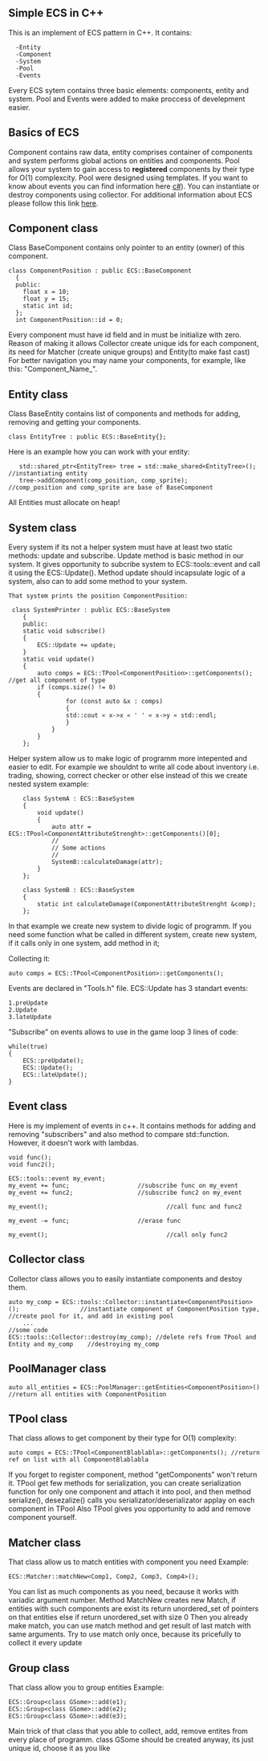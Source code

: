 ##  Simple ECS in C++
  This is an implement of ECS pattern in C++. It contains:
  
      -Entity
      -Component
      -System
      -Pool
      -Events

  Every ECS sytem contains three basic elements: components, entity and system.
  Pool and Events were added to make proccess of develepment easier.
	
##  Basics of ECS
 Component contains raw data, entity comprises container of components and system performs global actions on entities and components. 
	Pool allows your system to gain access to **registered** components by their type for O(1) complexcity. Pool were designed using templates. 
	If you want to know about events you can find information here [c#](https://msdn.microsoft.com/en-us/library/awbftdfh.aspx)). 
	You can instantiate or destroy components using collector.
	For additional information about ECS please follow this link [here](https://en.wikipedia.org/wiki/Entity–component–system).
	
##  Component class
Class BaseComponent contains only pointer to an entity (owner) of this component.

    class ComponentPosition : public ECS::BaseComponent
	  {
	  public:
		float x = 10;
		float y = 15;
		static int id;
	  };
	  int ComponentPosition::id = 0;

 Every component must have id field and in must be initialize with zero. Reason of making it allows Collector create unique ids for each component, its need for Matcher (create unique groups) and Entity(to make fast cast)
 For better navigation you may name your components, for example, like this: "Component_Name_".

##  Entity class
Class BaseEntity contains list of components and methods for adding, removing and getting your components.
    
    class EntityTree : public ECS::BaseEntity{};
    
  Here is an example how you can work with your entity:
	
       std::shared_ptr<EntityTree> tree = std::make_shared<EntityTree>();	//instantiating entity
       tree->addComponent(comp_position, comp_sprite);										//comp_position and comp_sprite are base of BaseComponent
       
All Entities must allocate on heap!

##  System class
  Every system if its not a helper system must have at least two static methods: update and subscribe.
  Update method is basic method in our system. It gives opportunity to subcribe system to ECS::tools::event and call it using the  ECS::Update(). Method update should incapsulate logic of a system, also can to add some method to your system.
	
	That system prints the position ComponentPosition:
	
   	 class SystemPrinter : public ECS::BaseSystem
		{	
		public:
		static void subscribe()
		{
			ECS::Update += update;
		}
		static void update()
		{
			auto comps = ECS::TPool<ComponentPosition>::getComponents(); //get all component of type
			if (comps.size() != 0)
			{
					for (const auto &x : comps)
					{
					std::cout « x->x « ' ' « x->y « std::endl;
					}
				}
			}
		};
        
Helper system allow us to make logic of programm more intepented and easier to edit. For example we shouldnt to write all code about inventory i.e. trading, showing, correct checker or other else instead of this we create nested system
example:

		class SystemA : ECS::BaseSystem
		{
			void update()
			{
				auto attr = ECS::TPool<ComponentAttributeStrenght>::getComponents()[0];
				//
		 		// Some actions
		 		//
				SystemB::calculateDamage(attr); 
			}
		};

		class SystemB : ECS::BaseSystem
		{
			static int calculateDamage(ComponentAttributeStrenght &comp);
		};
    

In that example we create new system to divide logic of programm. If you need some function what be called in different system, create new system, if it calls only in one system, add method in it;


Collecting it:
  
  	auto comps = ECS::TPool<ComponentPosition>::getComponents();
  
Events are declared in "Tools.h" file. ECS::Update has 3 standart events:

    1.preUpdate
    2.Update
    3.lateUpdate
  
"Subscribe" on events allows to use in the game loop 3 lines of code:
    
    while(true)
    {
        ECS::preUpdate();
        ECS::Update();
        ECS::lateUpdate();
    }
    
##  Event class
Here is my implement of events in c++. It contains methods for adding and removing "subscribers" and also method to compare std::function. However, it doesn't work with lambdas.
  
    void func();
    void func2();
  
    ECS::tools::event my_event;
    my_event += func; 					//subscribe func on my_event
    my_event += func2; 					//subscribe func2 on my_event
    
    my_event(); 								//call func and func2
    
    my_event -= func; 					//erase func
    
    my_event(); 								//call only func2

##  Collector class
Collector class allows you to easily instantiate components and destoy them.

    auto my_comp = ECS::tools::Collector::instantiate<ComponentPosition>(); 				//instantiate component of ComponentPosition type, 		 																																									//create pool for it, and add in existing pool
		...																																							//some code
    ECS::tools::Collector::destroy(my_comp); //delete refs from TPool and Entity and my_comp	//destroying my_comp

##  PoolManager class

	auto all_entities = ECS::PoolManager::getEntities<ComponentPosition>() //return all entities with ComponentPosition

##  TPool class
That class allows to get component by their type for O(1) complexity:
  
    auto comps = ECS::TPool<ComponentBlablabla>::getComponents(); //return ref on list with all ComponentBlablabla
  
If you forget to register component, method "getComponents" won't return it.
TPool get few methods for serialization, you can create serialization function for only one component and attach it into pool, and then method serialize(), desezalize() calls you serializator/deserializator applay on each component in TPool 
Also TPool gives you opportunity to add and remove component yourself.

##  Matcher class
That class allow us to match entities with component you need
Example:
	
	ECS::Matcher::matchNew<Comp1, Comp2, Comp3, Comp4>();
	
You can list as much components as you need, because it works with variadic argument number.
Method MatchNew creates new Match, if entities with such components are exist its return unordered_set 
of pointers on that entities else if return unordered_set with size 0
Then you already make match, you can use match method and get result of last match with same arguments.
Try to use match only once, because its pricefully to collect it every update

##  Group class
That class allow you to group entities
Example: 

	ECS::Group<class GSome>::add(e1);
	ECS::Group<class GSome>::add(e2);
	ECS::Group<class GSome>::add(e3);
	
Main trick of that class that you able to collect, add, remove entites from every place of programm. class GSome should be created anyway, its just unique id, choose it as you like

